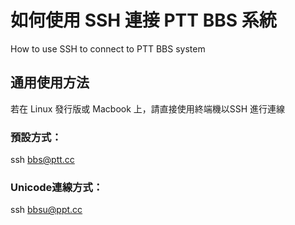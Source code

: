 # 如何使用 SSH 連接 PTT BBS 系統
How to use SSH to connect to PTT BBS system

## 通用使用方法
若在 Linux 發行版或 Macbook 上，請直接使用終端機以SSH 進行連線

### 預設方式：
ssh bbs@ptt.cc

### Unicode連線方式：
ssh bbsu@ppt.cc